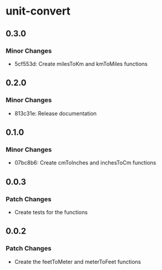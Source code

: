 # unit-convert

## 0.3.0

### Minor Changes

- 5cf553d: Create milesToKm and kmToMiles functions

## 0.2.0

### Minor Changes

- 813c31e: Release documentation

## 0.1.0

### Minor Changes

- 07bc8b6: Create cmToInches and inchesToCm functions

## 0.0.3

### Patch Changes

- Create tests for the functions

## 0.0.2

### Patch Changes

- Create the feetToMeter and meterToFeet functions
